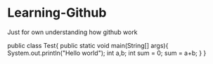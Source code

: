 # Learning-Github
Just for own understanding how github work

public class Test{
public static void main(String[] args){
  System.out.println("Hello world");
  int a,b;
  int sum = 0;
  sum = a+b;
}
}
